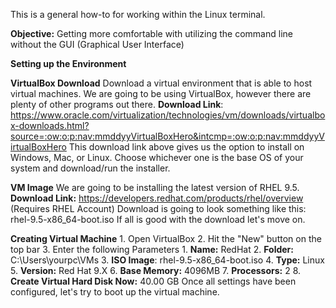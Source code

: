 
This is a general how-to for working within the Linux terminal. 

**Objective:** Getting more comfortable with utilizing the command line without the GUI (Graphical User Interface)

**Setting up the Environment**

**VirtualBox Download**
	Download a virtual environment that is able to host virtual machines. We are going to be using VirtualBox, however there are plenty of other programs out there.
	**Download Link**: https://www.oracle.com/virtualization/technologies/vm/downloads/virtualbox-downloads.html?source=:ow:o:p:nav:mmddyyVirtualBoxHero&intcmp=:ow:o:p:nav:mmddyyVirtualBoxHero
		This download link above gives us the option to install on Windows, Mac, or Linux. Choose whichever one is the base OS of your system and download/run the installer. 

**VM Image**
	We are going to be installing the latest version of RHEL 9.5. 
		**Download Link:** https://developers.redhat.com/products/rhel/overview (Requires RHEL Account)
			Download is going to look something like this: rhel-9.5-x86_64-boot.iso
		If all is good with the download let's move on. 

**Creating Virtual Machine**
	1. Open VirtualBox
	2. Hit the "New" button on the top bar
	3. Enter the following Parameters
		1. **Name:** RedHat 
		2. **Folder:** C:\Users\yourpc\VMs
		3. **ISO Image**: rhel-9.5-x86_64-boot.iso
		4. **Type:** Linux
		5. **Version:** Red Hat 9.X
		6.  **Base Memory:** 4096MB
		7. **Processors:** 2
		8. **Create Virtual Hard Disk Now:** 40.00 GB
	Once all settings have been configured, let's try to boot up the virtual machine.  